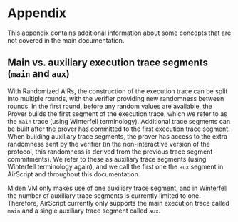 # Appendix

This appendix contains additional information about some concepts that are not covered in the main documentation.

## Main vs. auxiliary execution trace segments (`main` and `aux`)

With Randomized AIRs, the construction of the execution trace can be split into multiple rounds, with the verifier providing new randomness between rounds. In the first round, before any random values are available, the Prover builds the first segment of the execution trace, which we refer to as the `main` trace (using Winterfell terminology). Additional trace segments can be built after the prover has committed to the first execution trace segment. When building auxiliary trace segments, the prover has access to the extra randomness sent by the verifier (in the non-interactive version of the protocol, this randomness is derived from the previous trace segment commitments). We refer to these as auxiliary trace segments (using Winterfell terminology again), and we call the first one the `aux` segment in AirScript and throughout this documentation.

Miden VM only makes use of one auxiliary trace segment, and in Winterfell the number of auxiliary trace segments is currently limited to one. Therefore, AirScript currently only supports the main execution trace called `main` and a single auxiliary trace segment called `aux`.
